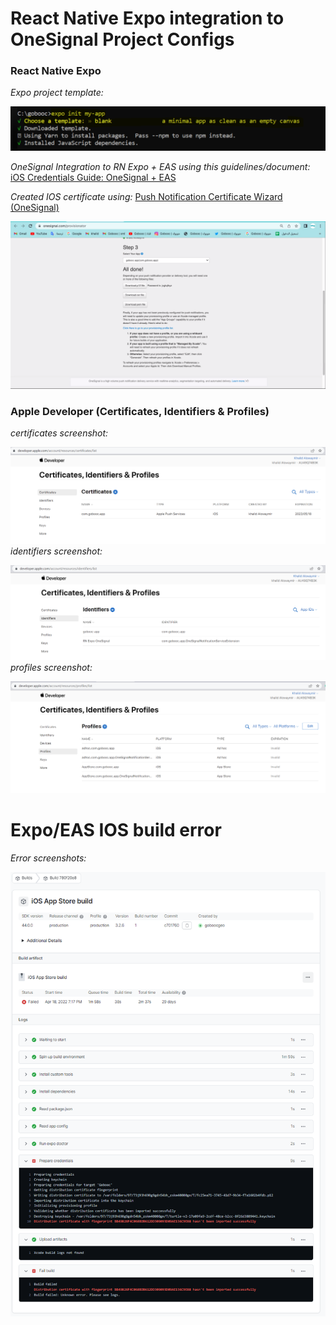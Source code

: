 # React Native Expo integration to OneSignal Project Configs

### React Native Expo
*Expo project template:*

![image](./screenshots/rn-expo-project-setup.png)

*OneSignal Integration to RN Expo + EAS using this guidelines/document:*
[iOS Credentials Guide: OneSignal + EAS](https://github.com/OneSignal/onesignal-expo-plugin/blob/main/IOS_CREDENTIALS_EAS.md#4-add-the-profiles-to-your-credentialsjson-file)

*Created IOS certificate using:*
[Push Notification Certificate Wizard (OneSignal)](https://onesignal.com/provisionator)

![image](./screenshots/created-ios-push-notif-cert-using-one-signal-provisioning-tool.png)

### Apple Developer (Certificates, Identifiers & Profiles)
*certificates screenshot:*

![image](./screenshots/dev-apple-certificates.png)
*identifiers screenshot:*

![image](./screenshots/dev-apple-identifiers.png)
*profiles screenshot:*

![image](./screenshots/dev-apple-profiles.png)


# Expo/EAS IOS build error
*Error screenshots:*

![image](./screenshots/expo-eas-ios-build-error.png)
